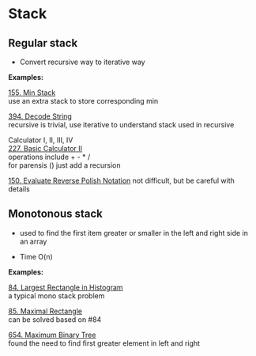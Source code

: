 # Stack

##  Regular stack

* Convert recursive way to iterative way

__Examples:__

[155. Min Stack](https://leetcode.com/problems/min-stack/)\
use an extra stack to store corresponding min

[394. Decode String](https://leetcode.com/problems/decode-string/)\
recursive is trivial, use iterative to understand stack used in recursive

Calculator I, II, III, IV\
[227. Basic Calculator II](https://leetcode.com/problems/basic-calculator-ii/)\
operations include + - * / \
for parensis () just add a recursion

[150. Evaluate Reverse Polish Notation](https://leetcode.com/problems/evaluate-reverse-polish-notation/)
not difficult, but be careful with details

## Monotonous stack

* used to find the first item greater or smaller in the left and right side in an array

* Time O(n)

__Examples:__

[84. Largest Rectangle in Histogram](https://leetcode.com/problems/largest-rectangle-in-histogram/)\
a typical mono stack problem

[85. Maximal Rectangle](https://leetcode.com/problems/maximal-rectangle/)\
can be solved based on #84

[654. Maximum Binary Tree](https://leetcode.com/problems/maximum-binary-tree/)\
found the need to find first greater element in left and right